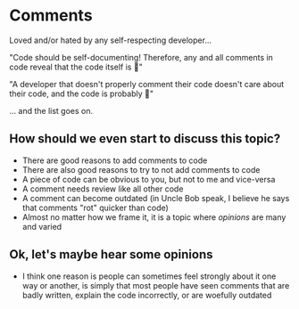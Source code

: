 # Comments

Loved and/or hated by any self-respecting developer...

"Code should be self-documenting! Therefore, any and all comments in code
reveal that the code itself is 💩"

"A developer that doesn't properly comment their code doesn't care about their
code, and the code is probably 💩"

... and the list goes on.

## How should we even start to discuss this topic?

* There are good reasons to add comments to code
* There are also good reasons to try to not add comments to code
* A piece of code can be obvious to you, but not to me and vice-versa
* A comment needs review like all other code
* A comment can become outdated (in Uncle Bob speak, I believe he says that
  comments "rot" quicker than code)
* Almost no matter how we frame it, it is a topic where *opinions* are many and
  varied

## Ok, let's maybe hear some opinions

* I think one reason is people can sometimes feel strongly about it one way or
  another, is simply that most people have seen comments that are badly
  written, explain the code incorrectly, or are woefully outdated
